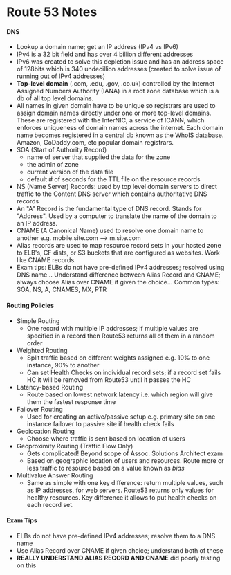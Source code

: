 # Route 53 Notes

#### DNS

* Lookup a domain name; get an IP address (IPv4 vs IPv6)
* IPv4 is a 32 bit field and has over 4 billion different addresses
* IPv6 was created to solve this depletion issue and has an address space of 128bits which is 340 undecillion addresses (created to solve issue of running out of IPv4 addresses)
* **Top-level domain** (.com, .edu, .gov, .co.uk) controlled by the Internet Assigned Numbers Authority (IANA) in a root zone database which is a db of all top level domains.
* All names in given domain have to be unique so registrars are used to assign domain names directly under one or more top-level domains. These are registered with the InterNIC, a service of ICANN, which enforces uniqueness of domain names across the internet. Each domain name becomes registered in a central db known as the WhoIS database.  Amazon, GoDaddy.com, etc popular domain registrars.
* SOA (Start of Authority Record)
  * name of server that supplied the data for the zone
  * the admin of zone
  * current version of the data file
  * default # of seconds for the TTL file on the resource records
* NS (Name Server) Records: used by top level domain servers to direct traffic to the Content DNS server which contains authoritative DNS records
* An "A" Record is the fundamental type of DNS record. Stands for "Address". Used by a computer to translate the name of the domain to an IP address.
* CNAME (A Canonical Name) used to resolve one domain name to another e.g. mobile.site.com --> m.site.com
* Alias records are used to map resource record sets in your hosted zone to ELB's, CF dists, or S3 buckets that are configured as websites. Work like CNAME records.
* Exam tips: ELBs do not have pre-defined IPv4 addresses; resolved using DNS name... Understand difference between Alias Record and CNAME; always choose Alias over CNAME if given the choice... Common types: SOA, NS, A, CNAMES, MX, PTR

#### Routing Policies

* Simple Routing
  * One record with multiple IP addresses; if multiple values are specified in a record then Route53 returns all of them in a random order
* Weighted Routing
  * Split traffic based on different weights assigned e.g. 10% to one instance, 90% to another
  * Can set Health Checks on individual record sets; if a record set fails HC it will be removed from Route53 until it passes the HC
* Latency-based Routing
  * Route based on lowest network latency i.e. which region will give them the fastest response time
* Failover Routing
  * Used for creating an active/passive setup e.g. primary site on one instance failover to passive site if health check fails
* Geolocation Routing
  * Choose where traffic is sent based on location of users
* Geoproximity Routing (Traffic Flow Only)
  * Gets complicated! Beyond scope of Assoc. Solutions Architect exam
  * Based on geographic location of users and resources. Route more or less traffic to resource based on a value known as *bias*
* Multivalue Answer Routing
  * Same as simple with one key difference: return multiple values, such as IP addresses, for web servers.  Route53 returns only values for healthy resources.  Key difference it allows to put health checks on each record set.

#### Exam Tips

* ELBs do not have pre-defined IPv4 addresses; resolve them to a DNS name
* Use Alias Record over CNAME if given choice; understand both of these
* **REALLY UNDERSTAND ALIAS RECORD AND CNAME** did poorly testing on this
